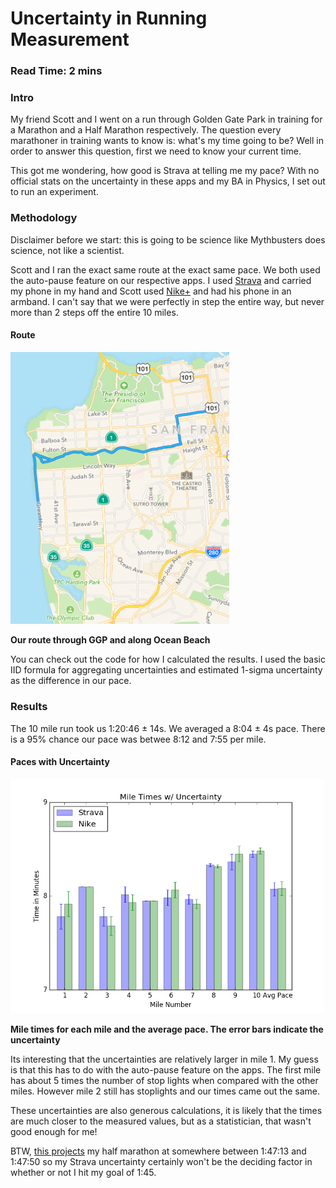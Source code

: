 # Uncertainty in Running Measurement

### Read Time: 2 mins

### Intro
My friend Scott and I went on a run through Golden Gate Park in training for a Marathon and a Half Marathon respectively.  The question every marathoner in training wants to know is: what's my time going to be?  Well in order to answer this question, first we need to know your current time.

This got me wondering, how good is Strava at telling me my pace?  With no official stats on the uncertainty in these apps and my BA in Physics, I set out to run an experiment.

### Methodology

Disclaimer before we start: this is going to be science like Mythbusters does science, not like a scientist.

Scott and I ran the exact same route at the exact same pace.  We both used the auto-pause feature on our respective apps.  I used [Strava](https://www.strava.com/) and carried my phone in my hand and Scott used [Nike+](http://www.nike.com/us/en_us/c/running/nikeplus/gps-app) and had his phone in an armband.  I can't say that we were perfectly in step the entire way, but never more than 2 steps off the entire 10 miles.

#### Route

<img src="Route.PNG" style="width: 350px;"/>​

**Our route through GGP and along Ocean Beach**

You can check out the code for how I calculated the results.  I used the basic IID formula for aggregating uncertainties and estimated 1-sigma uncertainty as the difference in our pace.

### Results
The 10 mile run took us 1:20:46 &plusmn; 14s.  We averaged a 8:04 &plusmn; 4s pace.  There is a 95% chance our pace was betwee 8:12 and 7:55 per mile.

#### Paces with Uncertainty
<img src="pace.png" style="width: 500px;"/>​

**Mile times for each mile and the average pace.  The error bars indicate the uncertainty**

Its interesting that the uncertainties are relatively larger in mile 1.  My guess is that this has to do with the auto-pause feature on the apps.  The first mile has about 5 times the number of stop lights when compared with the other miles.  However mile 2 still has stoplights and our times came out the same.  

These uncertainties are also generous calculations, it is likely that the times are much closer to the measured values, but as a statistician, that wasn't good enough for me!

BTW, [this projects](http://www.runnersworld.co.uk/general/rws-race-time-predictor/1681.html) my half marathon at somewhere between 1:47:13 and 1:47:50 so my Strava uncertainty certainly won't be the deciding factor in whether or not I hit my goal of 1:45.
